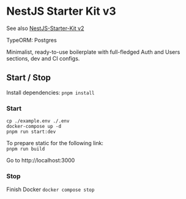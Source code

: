 # NestJS Starter Kit v3

See also [NestJS-Starter-Kit v2](https://github.com/ArtuGit/NestJS-Starter-Kit/tree/v2)

TypeORM: Postgres

Minimalist, ready-to-use boilerplate with full-fledged Auth and Users sections, dev and CI configs.

## Start / Stop

Install dependencies:
`pnpm install`

### Start

```
cp ./example.env ./.env
docker-compose up -d
pnpm run start:dev
```

To prepare static for the following link:  
`pnpm run build`

Go to http://localhost:3000

### Stop

Finish Docker
`docker compose stop`

